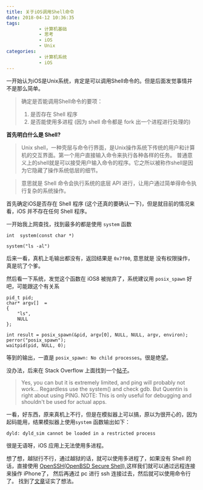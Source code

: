 ```yaml
---
title: 关于iOS调用Shell命令
date: 2018-04-12 10:36:35
tags: 
			- 计算机基础
			- 思考
			- iOS
			- Unix
categories: 
			- 计算机系统
			- iOS
---
```


一开始认为iOS是Unix系统，肯定是可以调用Shell命令的。但是后面发觉事情并不是那么简单。
>确定是否能调用Shell命令的要项：
>1. 是否存在 Shell 程序
>2. 是否能使用多进程 (因为 shell 命令都是 fork 出一个进程进行处理的)

<!-- more -->

**首先明白什么是 Shell?**
>Unix shell，一种壳层与命令行界面，是Unix操作系统下传统的用户和计算机的交互界面。第一个用户直接输入命令来执行各种各样的任务。
>普通意义上的shell就是可以接受用户输入命令的程序。它之所以被称作shell是因为它隐藏了操作系统低层的细节。

>意思就是 Shell 命令会执行系统的底层 API 进行，让用户通过简单得命令执行复杂的系统操作。

首先确定iOS是否存在 Shell 程序 (这个还真的要确认一下)，但是就目前的情况来看，iOS 并不存在任何 Shell 程序。

一开始我上网查找，找到最多的都是使用 `system` 函数
```
int	 system(const char *)

system("ls -al")
```
后来一看，真机上毛输出都没有，返回结果是 `0x7f00`, 意思就是 没有权限操作，真是坑了个爹。

然后看一下系统，发觉这个函数在 iOS8 被抛弃了，系统建议用 `posix_spawn` 好吧，可能跟这个有关系

```
pid_t pid;
char* argv[]  =
{
	"ls",
	NULL
};

int result = posix_spawn(&pid, argv[0], NULL, NULL, argv, environ);
perror("posix_spawn");
waitpid(pid, NULL, 0);
```
等到的输出，一直是 `posix_spawn: No child processes`。很是绝望。

没办法，后来在 Stack Overflow 上面找到一个[帖子](https://stackoverflow.com/questions/14170416/executing-a-bash-command-in-an-ios-app)。

>Yes, you can but it is extremely limited, and ping will probably not work... Regardless use the system() and check gdb.
>But Quentin is right about using PING.
>NOTE: This is only useful for debugging and shouldn't be used for actual apps.

一看，好东西，原来真机上不行，但是在模拟器上可以搞，原以为很开心的，因为起码能用，结果模拟器上使用`system` 函数输出如下：
```
dyld: dyld_sim cannot be loaded in a restricted process
```
很是无语呀，iOS 应用上无法使用多进程。

想了想，越狱行不行，通过越狱的话，就可以使用多进程了，如果没有 Shell 的话，直接使用 [OpenSSH(OpenBSD Secure Shell)](https://zh.wikipedia.org/wiki/OpenSSH),这样我们就可以通过远程连接来操作 iPhone了， 然后再通过 pc 进行 ssh 连接过去，然后就可以使用命令行了。
找到了[文章](http://blog.sina.com.cn/s/blog_51d3553f0100xrxz.html)证实了想法。

